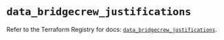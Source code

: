 # `data_bridgecrew_justifications`

Refer to the Terraform Registry for docs: [`data_bridgecrew_justifications`](https://registry.terraform.io/providers/paloaltonetworks/bridgecrew/0.3.7/docs/data-sources/justifications).
